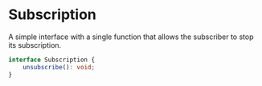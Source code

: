 # Subscription

A simple interface with a single function that allows the subscriber to stop its subscription.

```typescript
interface Subscription {
    unsubscribe(): void;
}
```
